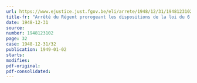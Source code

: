 ```yaml
---
url: https://www.ejustice.just.fgov.be/eli/arrete/1948/12/31/1948123102/justel
title-fr: "Arrêté du Régent prorogeant les dispositions de la loi du 6 juillet 1948 octroyant une majoration de salaire en contrepartie de certaines allocations compensatoires"
date: 1948-12-31
source:
number: 1948123102
page: 32
case: 1948-12-31/32
publication: 1949-01-02
starts:
modifies:
pdf-original:
pdf-consolidated:
---
```


